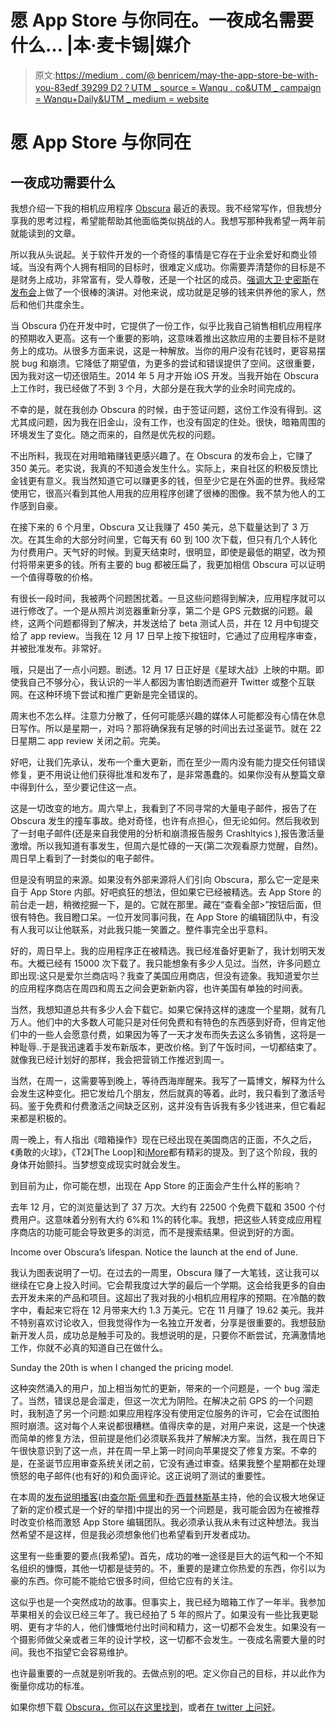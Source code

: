 # 愿 App Store 与你同在。一夜成名需要什么… |本·麦卡锡|媒介

> 原文:[https://medium . com/@ benricem/may-the-app-store-be-with-you-83edf 39299 D2？UTM _ source = Wanqu . co&UTM _ campaign = Wanqu+Daily&UTM _ medium = website](https://medium.com/@benricem/may-the-app-store-be-with-you-83edf39299d2?utm_source=wanqu.co&utm_campaign=Wanqu+Daily&utm_medium=website)

# 愿 App Store 与你同在

## 一夜成功需要什么



我想介绍一下我的相机应用程序 [Obscura](https://geo.itunes.apple.com/us/app/obscura-camera/id915939220?mt=8&uo=4&pt=96658924&at=1001l5GB) 最近的表现。我不经常写作，但我想分享我的思考过程，希望能帮助其他面临类似挑战的人。我想写那种我希望一两年前就能读到的文章。

所以我从头说起。关于软件开发的一个奇怪的事情是它存在于业余爱好和商业领域。当没有两个人拥有相同的目标时，很难定义成功。你需要弄清楚你的目标是不是财务上成功，非常富有，受人尊敬，还是一个社区的成员。[强调大卫·史密斯](https://twitter.com/_DavidSmith)在[发布会](http://releasenotes.tv)上做了一个很棒的演讲。对他来说，成功就是足够的钱来供养他的家人，然后和他们共度余生。

当 Obscura 仍在开发中时，它提供了一份工作，似乎比我自己销售相机应用程序的预期收入更高。这有一个重要的影响，这意味着推出这款应用的主要目标不是财务上的成功。从很多方面来说，这是一种解放。当你的用户没有花钱时，更容易摆脱 bug 和崩溃。它降低了期望值，为更多的尝试和错误提供了空间。这很重要，因为我对这一切还很陌生。2014 年 5 月才开始 iOS 开发。当我开始在 Obscura 上工作时，我已经做了不到 3 个月，大部分是在我大学的业余时间完成的。

不幸的是，就在我创办 Obscura 的时候，由于签证问题，这份工作没有得到。这尤其成问题，因为我在旧金山，没有工作，也没有固定的住处。很快，暗箱周围的环境发生了变化。随之而来的，自然是优先权的问题。

不出所料，我现在对用暗箱赚钱更感兴趣了。在 Obscura 的发布会上，它赚了 350 美元。老实说，我真的不知道会发生什么。实际上，来自社区的积极反馈比金钱更有意义。我当然知道它可以赚更多的钱，但至少它是在外面的世界。我经常使用它，很高兴看到其他人用我的应用程序创建了很棒的图像。我不禁为他人的工作感到自豪。

在接下来的 6 个月里，Obscura 又让我赚了 450 美元，总下载量达到了 3 万次。在其生命的大部分时间里，它每天有 60 到 100 次下载，但只有几个人转化为付费用户。天气好的时候。到夏天结束时，很明显，即使是最低的期望，改为预付将带来更多的钱。所有主要的 bug 都被压扁了，我更加相信 Obscura 可以证明一个值得尊敬的价格。

有很长一段时间，我被两个问题困扰着。一旦这些问题得到解决，应用程序就可以进行修改了。一个是从照片浏览器重新分享，第二个是 GPS 元数据的问题。最终，这两个问题都得到了解决，并发送给了 beta 测试人员，并在 12 月中旬提交给了 app review。当我在 12 月 17 日早上按下按钮时，它通过了应用程序审查，并被批准发布。非常好。

哦，只是出了一点小问题。剧透。12 月 17 日正好是《星球大战》上映的中期。即使我自己不够分心，我认识的一半人都因为害怕剧透而避开 Twitter 或整个互联网。在这种环境下尝试和推广更新是完全错误的。

周末也不怎么样。注意力分散了，任何可能感兴趣的媒体人可能都没有心情在休息日写作。所以是星期一，对吗？那将确保我有足够的时间出去过圣诞节。就在 22 日星期二 app review 关闭之前。完美。

好吧，让我们先承认，发布一个重大更新，而在至少一周内没有能力提交任何错误修复，更不用说让他们获得批准和发布了，是非常愚蠢的。如果你没有从整篇文章中得到什么，至少要记住这一点。

这是一切改变的地方。周六早上，我看到了不同寻常的大量电子邮件，报告了在 Obscura 发生的撞车事故。绝对奇怪，也许有点担心，但无论如何。然后我收到了一封电子邮件(还是来自我使用的分析和崩溃报告服务 Crashltyics ),报告激活量激增。所以我知道有事发生，但周六是忙碌的一天(第二次观看原力觉醒，自然)。周日早上看到了一封类似的电子邮件。

但是没有明显的来源。如果没有外部来源将人们引向 Obscura，那么它一定是来自于 App Store 内部。好吧疯狂的想法，但如果它已经被精选。去 App Store 的前台走一趟，稍微挖掘一下，是的。它就在那里。藏在“查看全部>”按钮后面，但很有特色。我目瞪口呆。一位开发同事问我，在 App Store 的编辑团队中，有没有人我可以让他联系，对此我只能一笑置之。整件事完全出乎意料。



好的，周日早上。我的应用程序正在被精选。我已经准备好更新了，我计划明天发布。大概已经有 15000 次下载了。我只能想象有多少人见过。当然，许多问题立即出现:这只是爱尔兰商店吗？我查了美国应用商店，但没有迹象。我知道爱尔兰的应用程序商店在周四和周五之间会更新新内容，也许美国有单独的时间表。

当然，我想知道总共有多少人会下载它。如果它保持这样的速度一个星期，就有几万人。他们中的大多数人可能只是对任何免费和有特色的东西感到好奇，但肯定他们中的一些人会愿意付费，如果因为等了一天才发布而失去这么多销售，这将是一种耻辱..于是我迅速着手发布新版本，更改价格。到了午饭时间，一切都结束了。就像我已经计划好的那样，我会把营销工作推迟到周一。

当然，在周一，这需要等到晚上，等待西海岸醒来。我写了一篇博文，解释为什么会发生这种变化。把它发给几个朋友，然后就真的等着。此时，我只看到了激活号码。鉴于免费和付费激活之间缺乏区别，这并没有告诉我有多少钱进来，但它看起来都是积极的。



周一晚上，有人指出《暗箱操作》现在已经出现在美国商店的正面，不久之后，《勇敢的火球》，《T2》[The Loop]和[iMore](http://www.imore.com/obscura-camera-moves-version-2-new-pricing-model-photos-extension-and-more)都有精彩的提及。到了这个阶段，我的身体开始颤抖。当梦想变成现实时就会发生。

到目前为止，你可能在想，出现在 App Store 的正面会产生什么样的影响？

去年 12 月，它的浏览量达到了 37 万次。大约有 22500 个免费下载和 3500 个付费用户。这意味着分别有大约 6%和 1%的转化率。我想，把这些人转变成应用程序商店的功能可能会导致更多的浏览，而不是搜索结果。但说到好的方面。



Income over Obscura’s lifespan. Notice the launch at the end of June.



我认为图表说明了一切。在过去的一周里，Obscura 赚了一大笔钱，这让我可以继续在它身上投入时间。它会帮我度过大学的最后一个学期。这会给我更多的自由去开发未来的产品和项目。这超出了我对我的小相机应用程序的预期。在冷酷的数字中，看起来它将在 12 月带来大约 1.3 万美元。它在 11 月赚了 19.62 美元。我并不特别喜欢讨论收入，但我觉得作为一名独立开发者，分享是很重要的。我想鼓励新开发人员，成功总是触手可及的。我想说明的是，只要你不断尝试，充满激情地工作，你就不必真的知道自己在做什么。



Sunday the 20th is when I changed the pricing model.



这种突然涌入的用户，加上相当匆忙的更新，带来的一个问题是，一个 bug 溜走了。当然，错误总是会溜走，但这一次尤为阴险。在解决之前 GPS 的一个问题时，我制造了另一个问题:如果应用程序没有使用定位服务的许可，它会在试图拍照时崩溃。这对每个人来说都很糟糕。值得庆幸的是，对用户来说，这是一个快速而简单的修复方法，但前提是他们必须联系我并了解解决方案。当然，我在周日下午很快意识到了这一点，并在周一早上第一时间向苹果提交了修复方案。不幸的是，在圣诞节应用审查系统关闭之前，它没有通过审查。结果我整个星期都在处理愤怒的电子邮件(也有好的)和负面评论。这正说明了测试的重要性。

在本周的[发布说明播客](http://releasenotes.tv)(由[查尔斯·佩里](https://twitter.com/dazeend)和[乔·西普林斯基](https://twitter.com/jcieplinski)主持，他的会议极大地保证了新的定价模式是一个好的举措)中提出的另一个问题是，我可能会因为在被推荐时改变价格而激怒 App Store 编辑团队。我必须承认我从未有过这种想法。我当然希望不是这样，但是我必须想象他们也希望看到开发者成功。

这里有一些重要的要点(我希望)。首先，成功的唯一途径是巨大的运气和一个不知名组织的慷慨，其他一切都是徒劳的。不，重要的是建立你热爱的东西，你引以为豪的东西。你可能不能给它很多时间，但给它应有的关注。

这似乎也是一个突然成功的故事。但事实上，我已经为暗箱工作了一年半。我参加苹果相关的会议已经三年了。我已经拍了 5 年的照片了。如果没有一些比我更聪明、更有才华的人，他们慷慨地付出时间和精力，这一切都不会发生。如果没有一个摄影师做父亲或者三年的设计学校，这一切都不会发生。一夜成名需要大量的时间。我也不指望它会容易维护。

也许最重要的一点就是别听我的。去做点别的吧。定义你自己的目标，并以此作为衡量你成功的标准。

如果你想下载 [Obscura，你可以在这里找到](https://geo.itunes.apple.com/us/app/obscura-camera/id915939220?mt=8&uo=4&pt=96658924&at=1001l5GB)，或者[在 twitter 上问好](http://twitter.com/benricem)。





